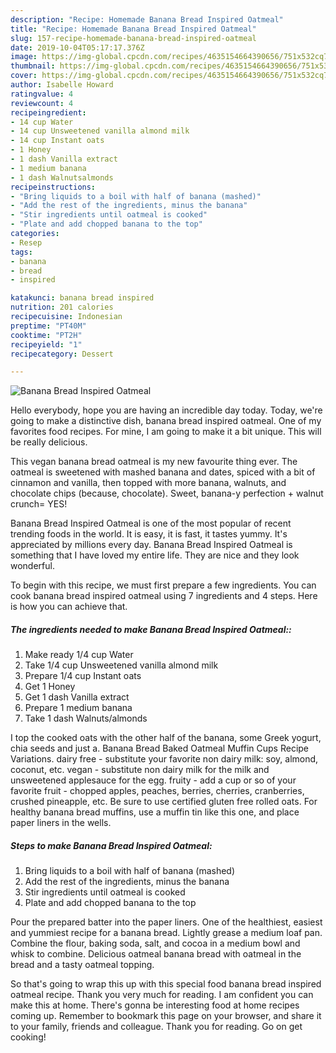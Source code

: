 ```yaml
---
description: "Recipe: Homemade Banana Bread Inspired Oatmeal"
title: "Recipe: Homemade Banana Bread Inspired Oatmeal"
slug: 157-recipe-homemade-banana-bread-inspired-oatmeal
date: 2019-10-04T05:17:17.376Z
image: https://img-global.cpcdn.com/recipes/4635154664390656/751x532cq70/banana-bread-inspired-oatmeal-recipe-main-photo.jpg
thumbnail: https://img-global.cpcdn.com/recipes/4635154664390656/751x532cq70/banana-bread-inspired-oatmeal-recipe-main-photo.jpg
cover: https://img-global.cpcdn.com/recipes/4635154664390656/751x532cq70/banana-bread-inspired-oatmeal-recipe-main-photo.jpg
author: Isabelle Howard
ratingvalue: 4
reviewcount: 4
recipeingredient:
- 14 cup Water
- 14 cup Unsweetened vanilla almond milk
- 14 cup Instant oats
- 1 Honey
- 1 dash Vanilla extract
- 1 medium banana
- 1 dash Walnutsalmonds
recipeinstructions:
- "Bring liquids to a boil with half of banana (mashed)"
- "Add the rest of the ingredients, minus the banana"
- "Stir ingredients until oatmeal is cooked"
- "Plate and add chopped banana to the top"
categories:
- Resep
tags:
- banana
- bread
- inspired

katakunci: banana bread inspired
nutrition: 201 calories
recipecuisine: Indonesian
preptime: "PT40M"
cooktime: "PT2H"
recipeyield: "1"
recipecategory: Dessert

---
```



![Banana Bread Inspired Oatmeal](https://img-global.cpcdn.com/recipes/4635154664390656/751x532cq70/banana-bread-inspired-oatmeal-recipe-main-photo.jpg)

Hello everybody, hope you are having an incredible day today. Today, we're going to make a distinctive dish, banana bread inspired oatmeal. One of my favorites food recipes. For mine, I am going to make it a bit unique. This will be really delicious.

This vegan banana bread oatmeal is my new favourite thing ever. The oatmeal is sweetened with mashed banana and dates, spiced with a bit of cinnamon and vanilla, then topped with more banana, walnuts, and chocolate chips (because, chocolate). Sweet, banana-y perfection + walnut crunch= YES!

Banana Bread Inspired Oatmeal is one of the most popular of recent trending foods in the world. It is easy, it is fast, it tastes yummy. It's appreciated by millions every day. Banana Bread Inspired Oatmeal is something that I have loved my entire life. They are nice and they look wonderful.


To begin with this recipe, we must first prepare a few ingredients. You can cook banana bread inspired oatmeal using 7 ingredients and 4 steps. Here is how you can achieve that.

##### The ingredients needed to make Banana Bread Inspired Oatmeal::

1. Make ready 1/4 cup Water
1. Take 1/4 cup Unsweetened vanilla almond milk
1. Prepare 1/4 cup Instant oats
1. Get 1 Honey
1. Get 1 dash Vanilla extract
1. Prepare 1 medium banana
1. Take 1 dash Walnuts/almonds


I top the cooked oats with the other half of the banana, some Greek yogurt, chia seeds and just a. Banana Bread Baked Oatmeal Muffin Cups Recipe Variations. dairy free - substitute your favorite non dairy milk: soy, almond, coconut, etc. vegan - substitute non dairy milk for the milk and unsweetened applesauce for the egg. fruity - add a cup or so of your favorite fruit - chopped apples, peaches, berries, cherries, cranberries, crushed pineapple, etc. Be sure to use certified gluten free rolled oats. For healthy banana bread muffins, use a muffin tin like this one, and place paper liners in the wells. 

##### Steps to make Banana Bread Inspired Oatmeal:

1. Bring liquids to a boil with half of banana (mashed)
1. Add the rest of the ingredients, minus the banana
1. Stir ingredients until oatmeal is cooked
1. Plate and add chopped banana to the top


Pour the prepared batter into the paper liners. One of the healthiest, easiest and yummiest recipe for a banana bread. Lightly grease a medium loaf pan. Combine the flour, baking soda, salt, and cocoa in a medium bowl and whisk to combine. Delicious oatmeal banana bread with oatmeal in the bread and a tasty oatmeal topping. 

So that's going to wrap this up with this special food banana bread inspired oatmeal recipe. Thank you very much for reading. I am confident you can make this at home. There's gonna be interesting food at home recipes coming up. Remember to bookmark this page on your browser, and share it to your family, friends and colleague. Thank you for reading. Go on get cooking!
